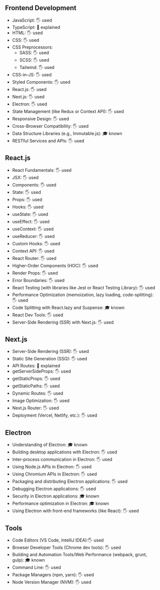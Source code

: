 ## Frontend Development

- JavaScript: 🖐️ used
- TypeScript: 🙋 explained
- HTML: 🖐️ used
- CSS: 🖐️ used
- CSS Preprocessors:
  - SASS: 🖐️ used
  - SCSS: 🖐️ used
  - Tailwind: 🖐️ used
- CSS-in-JS: 🖐️ used
- Styled Components: 🖐️ used
- React.js: 🖐️ used
- Next.js: 🖐️ used
- Electron: 🖐️ used
- State Management (like Redux or Context API): 🖐️ used
- Responsive Design: 🖐️ used
- Cross-Browser Compatibility: 🖐️ used
- Data Structure Libraries (e.g., Immutable.js): 🎓 known
- RESTful Services and APIs: 🖐️ used

## React.js

- React Fundamentals: 🖐️ used
- JSX: 🖐️ used
- Components: 🖐️ used
- State: 🖐️ used
- Props: 🖐️ used
- Hooks: 🖐️ used
- useState: 🖐️ used
- useEffect: 🖐️ used
- useContext: 🖐️ used
- useReducer: 🖐️ used
- Custom Hooks: 🖐️ used
- Context API: 🖐️ used
- React Router: 🖐️ used
- Higher-Order Components (HOC): 🖐️ used
- Render Props: 🖐️ used
- Error Boundaries: 🖐️ used
- React Testing (with libraries like Jest or React Testing Library): 🖐️ used
- Performance Optimization (memoization, lazy loading, code-splitting): 🖐️ used
- Code Splitting with React.lazy and Suspense: 🎓 known
- React Dev Tools: 🖐️ used
- Server-Side Rendering (SSR) with Next.js: 🖐️ used

## Next.js

- Server-Side Rendering (SSR): 🖐️ used
- Static Site Generation (SSG): 🖐️ used
- API Routes: 🙋 explained
- getServerSideProps: 🖐️ used
- getStaticProps: 🖐️ used
- getStaticPaths: 🖐️ used
- Dynamic Routes: 🖐️ used
- Image Optimization: 🖐️ used
- Next.js Router: 🖐️ used
- Deployment (Vercel, Netlify, etc.): 🖐️ used

## Electron

- Understanding of Electron: 🎓 known
- Building desktop applications with Electron: 🖐️ used
- Inter-process communication in Electron: 🖐️ used
- Using Node.js APIs in Electron: 🖐️ used
- Using Chromium APIs in Electron: 🖐️ used
- Packaging and distributing Electron applications: 🖐️ used
- Debugging Electron applications: 🖐️ used
- Security in Electron applications: 🎓 known
- Performance optimization in Electron: 🎓 known
- Using Electron with front-end frameworks (like React): 🖐️ used

## Tools

- Code Editors (VS Code, IntelliJ IDEA):🖐️ used
- Browser Developer Tools (Chrome dev tools): 🖐️ used
- Building and Automation Tools/Web Performance (webpack, grunt, gulp): 🎓 known
- Command Line: 🖐️ used
- Package Managers (npm, yarn): 🖐️ used
- Node Version Manager (NVM): 🖐️ used
